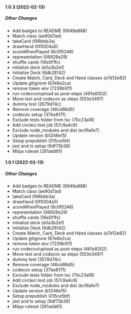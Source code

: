 #### 1.0.3 (2022-02-13)

##### Other Changes

*  Add badges to README (6949a888)
*  Match class (ae90d7ad)
*  takeCard (f98bbb3a)
*  drawHand (0f9304a5)
*  scoreWhenPlayed (8c0f5246)
*  representation (06926e29)
*  shuffle cards (16e0f1fc)
*  initialize deck (e0a3b2e1)
*  Initialize Deck (6db28142)
*  Create Match, Card, Deck and Hand classes (e7d12e82)
*  Update gitignore (67e8e2ca)
*  remove token env (7239b5f1)
*  run codecov/upload as post-steps (461e8302)
*  Move test and codecov as steps (553e3497)
*  dummy test (3579d74c)
*  Remove coverage (46cd66d5)
*  codecov setup (37be817f)
*  Exclude tests folder from tsc (70c23a18)
*  Add circleci test job (57c9a4c6)
*  Exclude node_modules and dist (ecf6afe7)
*  Update version (b1246e15)
*  Setup prepublish (015ce5bf)
*  jest and ts setup (9df73b36)
*  Milpa ruleset (261add61)

#### 1.0.1 (2022-02-13)

##### Other Changes

*  Add badges to README (6949a888)
*  Match class (ae90d7ad)
*  takeCard (f98bbb3a)
*  drawHand (0f9304a5)
*  scoreWhenPlayed (8c0f5246)
*  representation (06926e29)
*  shuffle cards (16e0f1fc)
*  initialize deck (e0a3b2e1)
*  Initialize Deck (6db28142)
*  Create Match, Card, Deck and Hand classes (e7d12e82)
*  Update gitignore (67e8e2ca)
*  remove token env (7239b5f1)
*  run codecov/upload as post-steps (461e8302)
*  Move test and codecov as steps (553e3497)
*  dummy test (3579d74c)
*  Remove coverage (46cd66d5)
*  codecov setup (37be817f)
*  Exclude tests folder from tsc (70c23a18)
*  Add circleci test job (57c9a4c6)
*  Exclude node_modules and dist (ecf6afe7)
*  Update version (b1246e15)
*  Setup prepublish (015ce5bf)
*  jest and ts setup (9df73b36)
*  Milpa ruleset (261add61)

